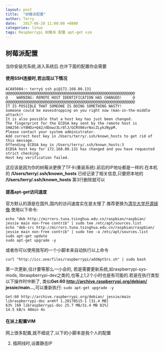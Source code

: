 ```yaml
---
layout: post
title:  "树莓派配置"
author: Terry
date:   2017-06-28 11:00:00 +0800
categories: linux
tags: Respberrypi 树莓派 配置 apt-get vim
---
```



## 树莓派配置

当你安装完系统,进入系统后.也许下面的配置你会需要

#### 使用SSH连接时,若出现以下情况

```shell
ACA85084:~ terry$ ssh pi@172.168.80.131
@@@@@@@@@@@@@@@@@@@@@@@@@@@@@@@@@@@@@@@@@@@@@@@@@@@@@@@@@@@
@    WARNING: REMOTE HOST IDENTIFICATION HAS CHANGED!     @
@@@@@@@@@@@@@@@@@@@@@@@@@@@@@@@@@@@@@@@@@@@@@@@@@@@@@@@@@@@
IT IS POSSIBLE THAT SOMEONE IS DOING SOMETHING NASTY!
Someone could be eavesdropping on you right now (man-in-the-middle attack)!
It is also possible that a host key has just been changed.
The fingerprint for the ECDSA key sent by the remote host is
SHA256:vY8HDz+Q42/dDowz3Lr8lJ/GCRV86vrNxcZLykzNypM.
Please contact your system administrator.
Add correct host key in /Users/terry/.ssh/known_hosts to get rid of this message.
Offending ECDSA key in /Users/terry/.ssh/known_hosts:3
ECDSA host key for 172.168.80.131 has changed and you have requested strict checking.
Host key verification failed.
```

这应该是因为你的树莓派更换了TF卡(重装系统).前后的IP地址都是一样的.在本机的 **/Users/terry/.ssh/known_hosts** 已经记录了相关信息,只要把本地的 **/Users/terry/.ssh/known_hosts** 第3行删除就可以

#### 提高apt-get访问速度
官方默认的源是在国外,国内的访问速度实在是太慢了.推荐更换为[清华大学开源镜像](https://mirrors.tuna.tsinghua.edu.cn/).使用以下命令: 

```shell
echo "deb http://mirrors.tuna.tsinghua.edu.cn/raspbian/raspbian/ jessie main non-free contrib" | sudo tee /etc/apt/sources.list
echo "deb-src http://mirrors.tuna.tsinghua.edu.cn/raspbian/raspbian/ jessie main non-free contrib" | sudo tee -a /etc/apt/sources.list
sudo apt-get update
sudo apt-get upgrade -y
```

或者你可以使用我写的一个小脚本来自动执行以上命令

```shell
curl "http://icc.one/files/raspberrypi/addAptSrc.sh" | sudo bash
```

第一次更新,估计要等那么一小会的, 若是需要更新系统,如raspberrypi-sys-mods, libraspberrypi-dev之类的,也等上1,2个小时也是有可能的.若是在执行类型以下操作时中断了, 类似**Get:60 http://archive.raspberrypi.org/debian/ jessie/main...**,可以重新执行: `sudo apt-get upgrade -y` 

```shell
Get:60 http://archive.raspberrypi.org/debian/ jessie/main libraspberrypi-doc armhf 1.20170515-1 [31.4 MB]
63% [60 libraspberrypi-doc 25.7 MB/31.4 MB 82%]                                  14.5 kB/s 48min 4s
```

#### 在派上配置VIM
网上很多配置,就不细说了,以下的小脚本是我个人的配置

2. 插网线时,设置静态IP

